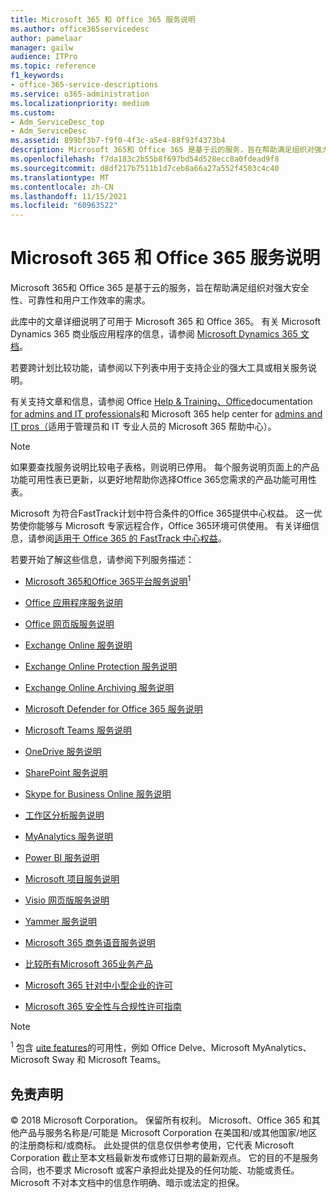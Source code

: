 ```yaml
---
title: Microsoft 365 和 Office 365 服务说明
ms.author: office365servicedesc
author: pamelaar
manager: gailw
audience: ITPro
ms.topic: reference
f1_keywords:
- office-365-service-descriptions
ms.service: o365-administration
ms.localizationpriority: medium
ms.custom:
- Adm_ServiceDesc_top
- Adm_ServiceDesc
ms.assetid: 899bf3b7-f9f0-4f3c-a5e4-88f93f4373b4
description: Microsoft 365和 Office 365 是基于云的服务，旨在帮助满足组织对强大安全性、可靠性和用户工作效率的需求。
ms.openlocfilehash: f7da183c2b55b8f697bd54d528ecc8a0fdead9f8
ms.sourcegitcommit: d8df217b7511b1d7ceb8a66a27a552f4503c4c40
ms.translationtype: MT
ms.contentlocale: zh-CN
ms.lasthandoff: 11/15/2021
ms.locfileid: "60963522"
---
```

# <a name="microsoft-365-and-office-365-service-descriptions"></a>Microsoft 365 和 Office 365 服务说明 

Microsoft 365和 Office 365 是基于云的服务，旨在帮助满足组织对强大安全性、可靠性和用户工作效率的需求。 
  
此库中的文章详细说明了可用于 Microsoft 365 和 Office 365。 有关 Microsoft Dynamics 365 商业版应用程序的信息，请参阅 [Microsoft Dynamics 365 文档](/dynamics365/)。

若要跨计划比较功能，请参阅[](https://go.microsoft.com/fwlink/?LinkID=799177&amp;clcid=0x409)以下列表中用于支持企业的强大工具或相关服务说明。 
  
有关支持文章和信息，请参阅 Office [Help & Training、Office](https://support.office.com/)documentation [for admins and IT professionals](/office/)和 Microsoft 365 help center for [admins and IT pros（](/microsoft-365/)适用于管理员和 IT 专业人员的 Microsoft 365 帮助中心）。
  
> [!NOTE]
> 如果要查找服务说明比较电子表格，则说明已停用。 每个服务说明页面上的产品功能可用性表已更新，以更好地帮助你选择Office 365您需求的产品功能可用性表。 
  
Microsoft 为符合FastTrack计划中符合条件的Office 365提供中心权益。 这一优势使你能够与 Microsoft 专家远程合作，Office 365环境可供使用。 有关详细信息，请参阅[适用于 Office 365 的 FastTrack 中心权益](/fasttrack/O365-fasttrack-benefit-for-office-365)。
  
若要开始了解这些信息，请参阅下列服务描述：
  
- [Microsoft 365和Office 365平台服务说明](office-365-platform-service-description/office-365-platform-service-description.md)<sup>1</sup>

- [Office 应用程序服务说明](office-applications-service-description/office-applications-service-description.md)

- [Office 网页版服务说明](office-online-service-description/office-online-service-description.md)

- [Exchange Online 服务说明](exchange-online-service-description/exchange-online-service-description.md)

- [Exchange Online Protection 服务说明](exchange-online-protection-service-description/exchange-online-protection-service-description.md)

- [Exchange Online Archiving 服务说明](exchange-online-archiving-service-description/exchange-online-archiving-service-description.md)

- [Microsoft Defender for Office 365 服务说明](office-365-advanced-threat-protection-service-description.md)

- [Microsoft Teams 服务说明](teams-service-description.md)

- [OneDrive 服务说明](onedrive-for-business-service-description.md)

- [SharePoint 服务说明](sharepoint-online-service-description/sharepoint-online-service-description.md)

- [Skype for Business Online 服务说明](skype-for-business-online-service-description/skype-for-business-online-service-description.md)

- [工作区分析服务说明](workplace-analytics-service-description.md)

- [MyAnalytics 服务说明](mya-service-description.md)

- [Power BI 服务说明](power-bi-service-description.md)

- [Microsoft 项目服务说明](project-online-service-description/project-online-service-description.md)

- [Visio 网页版服务说明](visio-online-service-description/visio-online-service-description.md)

- [Yammer 服务说明](yammer-service-description/yammer-service-description.md)

- [Microsoft 365 商务语音服务说明](microsoft-365-business-voice-service-description.md)

- [比较所有Microsoft 365业务产品](/microsoft-365/business/compare-all-microsoft-365-business-products)

- [Microsoft 365 针对中小型企业的许可](microsoft-365-service-descriptions/licensing-microsoft-365-in-smb.md)

- [Microsoft 365 安全性与合规性许可指南](microsoft-365-service-descriptions/microsoft-365-tenantlevel-services-licensing-guidance/microsoft-365-security-compliance-licensing-guidance.md)


> [!NOTE]
> <sup>1</sup> 包含 [uite features](./office-365-platform-service-description/office-365-suite-features.md)的可用性，例如 Office Delve、Microsoft MyAnalytics、Microsoft Sway 和 Microsoft Teams。
  
## <a name="disclaimer"></a>免责声明

&copy; 2018 Microsoft Corporation。 保留所有权利。 Microsoft、Office 365 和其他产品与服务名称是/可能是 Microsoft Corporation 在美国和/或其他国家/地区的注册商标和/或商标。 此处提供的信息仅供参考使用，它代表 Microsoft Corporation 截止至本文档最新发布或修订日期的最新观点。 它的目的不是服务合同，也不要求 Microsoft 或客户承担此处提及的任何功能、功能或责任。 Microsoft 不对本文档中的信息作明确、暗示或法定的担保。
